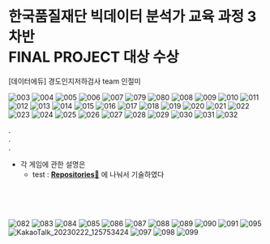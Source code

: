 # 한국품질재단 빅데이터 분석가 교육 과정 3차반<br> FINAL PROJECT 대상 수상<br>

[데이터에듀] 경도인지저하검사 team 인절미 <br>

![003](https://user-images.githubusercontent.com/120777172/220516785-20b1811c-d355-402a-b4ce-57596c0a79bf.jpg)
![004](https://user-images.githubusercontent.com/120777172/220516817-0f56c8c8-5ee9-44f6-85a0-c27565f25f0b.jpg)
![005](https://user-images.githubusercontent.com/120777172/220516823-16bc9882-97a8-4bb1-9f73-a50ee927617c.jpg)
![006](https://user-images.githubusercontent.com/120777172/220516826-bf2c1e7c-9920-4fb9-94e8-3fd9b1444675.jpg)
![007](https://user-images.githubusercontent.com/120777172/220516829-48fa5ffa-53f5-4460-8b8b-62a947d39adb.jpg)
![079](https://user-images.githubusercontent.com/120777172/220516847-53f73072-8dc8-498a-abbd-041be862947f.jpg)
![080](https://user-images.githubusercontent.com/120777172/220516852-5a3b1740-4c32-48f7-a5f0-ea6764449ae2.jpg)
![008](https://user-images.githubusercontent.com/120777172/220516890-9a73d948-d367-443f-9630-bbd1913392a6.jpg)
![009](https://user-images.githubusercontent.com/120777172/220516895-a6bec39c-ead5-4d3f-8f1a-34d64ee51570.jpg)
![010](https://user-images.githubusercontent.com/120777172/220516899-6dc899bf-fe67-4f40-b4d4-e232b8bdb2eb.jpg)
![011](https://user-images.githubusercontent.com/120777172/220516901-bc89be44-0a9e-4caa-b9c5-e07df8bd66a6.jpg)
![012](https://user-images.githubusercontent.com/120777172/220516908-a17241bb-178b-4053-885a-709b5d3e2e90.jpg)
![013](https://user-images.githubusercontent.com/120777172/220516911-be896ab6-190d-4d73-9abc-17d3f03f2f33.jpg)
![014](https://user-images.githubusercontent.com/120777172/220516913-b97350f7-7396-4975-bd78-bc8c094cc518.jpg)
![015](https://user-images.githubusercontent.com/120777172/220516917-46fa8c27-8807-4118-b55d-f4f527c2aa4f.jpg)
![016](https://user-images.githubusercontent.com/120777172/220516921-66087e44-dbb0-480e-bb90-55e5da411a5b.jpg)
![017](https://user-images.githubusercontent.com/120777172/220516923-dc2ec25d-a639-4e7a-a758-c173d5e3a247.jpg)
![018](https://user-images.githubusercontent.com/120777172/220516925-7230a988-bbd9-4119-932e-748fe59de479.jpg)
![019](https://user-images.githubusercontent.com/120777172/220516929-0ddb5938-5450-4853-bfab-919f901a80a6.jpg)
![020](https://user-images.githubusercontent.com/120777172/220516931-74b658fb-2e63-4c23-ba71-2117365fc44b.jpg)
![021](https://user-images.githubusercontent.com/120777172/220516934-12dca4e6-5086-4a80-8379-17434d7536c1.jpg)
![022](https://user-images.githubusercontent.com/120777172/220516936-bc127bce-c794-4e79-874c-a5d548763b30.jpg)
![023](https://user-images.githubusercontent.com/120777172/220516938-0b65adf3-5024-488d-9d37-9aa6ae6995f7.jpg)
![024](https://user-images.githubusercontent.com/120777172/220516940-9599074a-cbf2-40d3-919d-08a6717b121e.jpg)
![025](https://user-images.githubusercontent.com/120777172/220516941-d5e11db6-d89b-469e-bbc4-cabfbaffdae5.jpg)
![026](https://user-images.githubusercontent.com/120777172/220516944-89f96955-d7c3-48ba-a4dd-8007939659d8.jpg)
![027](https://user-images.githubusercontent.com/120777172/220516948-496317ad-5a31-4f5b-9544-40e48ea1a522.jpg)
![028](https://user-images.githubusercontent.com/120777172/220516951-094c9333-4e6c-422f-b9ae-e08cc6ce50cd.jpg)
![029](https://user-images.githubusercontent.com/120777172/220516953-38b5856d-aab6-4f00-9ac7-e4c885b1a221.jpg)
![030](https://user-images.githubusercontent.com/120777172/220516955-55790e25-0487-4c50-82c1-b6dcee2d3dd7.jpg)
![031](https://user-images.githubusercontent.com/120777172/220516957-c68d3a2d-5ab8-42cc-93ca-580c9446bdc5.jpg)
![032](https://user-images.githubusercontent.com/120777172/220516989-4e2d2154-3cef-454b-ba09-c735cd274a2d.jpg)

.<br>
.<br>
.<br>
- 각 게임에 관한 설명은 
    - test : **[Repositories📘](https://github.com/tenderisthenightt/Final_test.git)**
에 나눠서 기술하였다
<br>
<Br>
<br>

![082](https://user-images.githubusercontent.com/120777172/220518266-1392eb75-b74f-4bab-ba3a-e44384cf6e08.jpg)
![083](https://user-images.githubusercontent.com/120777172/220518272-07256681-7057-4ac4-8706-37bf87c56237.jpg)
![084](https://user-images.githubusercontent.com/120777172/220518274-438e7fc9-15bd-43f5-838c-dfcfa8a3ee5b.jpg)
![085](https://user-images.githubusercontent.com/120777172/220518276-241c1de3-33a2-45ab-80f4-81d957fa27d2.jpg)
![086](https://user-images.githubusercontent.com/120777172/220518283-53572bc6-9ca9-4c1f-83bf-5114cf2f22cd.jpg)
![087](https://user-images.githubusercontent.com/120777172/220518285-9657d113-2d34-4f5b-b692-3118786d8442.jpg)
![088](https://user-images.githubusercontent.com/120777172/220518288-a642c65e-ee58-4778-838f-6d58a792bb71.jpg)
![089](https://user-images.githubusercontent.com/120777172/220518290-9a5525e1-69e3-4c41-a087-94e3cb11f588.jpg)
![090](https://user-images.githubusercontent.com/120777172/220518292-5ea63169-2fb4-40e8-afc9-b89fb47d2f00.jpg)
![091](https://user-images.githubusercontent.com/120777172/220518294-697e006c-5664-41f8-97d9-0e8098b3bf30.jpg)
![095](https://user-images.githubusercontent.com/120777172/220518394-56365aca-6b37-4e5f-8def-eb79544dea28.jpg)
![KakaoTalk_20230222_125753424](https://user-images.githubusercontent.com/120777172/220518312-ae253d06-529e-4889-b20d-0271c0b1c4a1.png)
![097](https://user-images.githubusercontent.com/120777172/220518331-ea55a11e-0fd1-4993-9fa0-1198e995dc57.jpg)
![098](https://user-images.githubusercontent.com/120777172/220518338-1e9f5667-0025-4b90-acf8-6a84bf6233b2.jpg)
![099](https://user-images.githubusercontent.com/120777172/220518341-5c84d60e-a314-45b0-a6f3-b6746eb60810.jpg)



